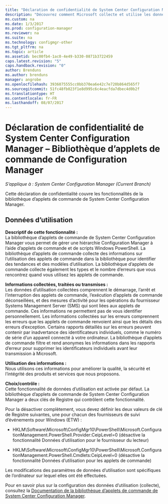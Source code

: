 ```yaml
---
title: "Déclaration de confidentialité de System Center Configuration Manager - Bibliothèque d’applets de commande de Configuration Manager | Microsoft Docs"
description: "Découvrez comment Microsoft collecte et utilise les données relatives à la bibliothèque d’applets de commande de System Center Configuration Manager."
ms.custom: na
ms.date: 1/3/2017
ms.prod: configuration-manager
ms.reviewer: na
ms.suite: na
ms.technology: configmgr-other
ms.tgt_pltfrm: na
ms.topic: article
ms.assetid: bec00fb4-1ac0-4e49-b330-0871b3722459
caps.latest.revision: "5"
caps.handback.revision: "0"
author: Brenduns
ms.author: brenduns
manager: angrobe
ms.openlocfilehash: 3936075555cc0bb370ea6e42c7e720b864d565f7
ms.sourcegitcommit: 51fc48fb023f1e8d995c6c4eacfda7dbec4d0b2f
ms.translationtype: HT
ms.contentlocale: fr-FR
ms.lasthandoff: 08/07/2017
---
```

# <a name="system-center-configuration-manager-privacy-statement---configuration-manager-cmdlet-library"></a>Déclaration de confidentialité de System Center Configuration Manager – Bibliothèque d’applets de commande de Configuration Manager

*S’applique à : System Center Configuration Manager (Current Branch)*

Cette déclaration de confidentialité couvre les fonctionnalités de la bibliothèque d’applets de commande de System Center Configuration Manager.  

## <a name="usage-data"></a>Données d’utilisation  
 **Descriptif de cette fonctionnalité :**   
La bibliothèque d’applets de commande de System Center Configuration Manager vous permet de gérer une hiérarchie Configuration Manager à l’aide d’applets de commande et de scripts Windows PowerShell. La bibliothèque d’applets de commande collecte des informations sur l’utilisation des applets de commande dans la bibliothèque pour identifier des tendances et des modèles d’utilisation. La bibliothèque d’applets de commande collecte également les types et le nombre d’erreurs que vous rencontrez quand vous utilisez les applets de commande.  

 **Informations collectées, traitées ou transmises :**   
Les données d’utilisation collectées comprennent le démarrage, l’arrêt et l’interruption des applets de commande, l’exécution d’applets de commande déconseillées, et des mesures d’activité pour les opérations du fournisseur Systems Management Server (SMS) qui sont liées aux applets de commande. Ces informations ne permettent pas de vous identifier personnellement.  Les informations collectées sur les erreurs comprennent les erreurs que les applets de commande renvoient ainsi que les détails des erreurs d’exception. Certains rapports détaillés sur les erreurs peuvent contenir par inadvertance des identificateurs individuels, comme le numéro de série d’un appareil connecté à votre ordinateur. La bibliothèque d’applets de commande filtre et rend anonymes les informations dans les rapports d’erreur pour supprimer les identificateurs individuels avant leur transmission à Microsoft.  

 **Utilisation des informations :**   
Nous utilisons ces informations pour améliorer la qualité, la sécurité et l’intégrité des produits et services que nous proposons.  

 **Choix/contrôle :**   
Cette fonctionnalité de données d’utilisation est activée par défaut. La bibliothèque d’applets de commande de System Center Configuration Manager a deux clés de Registre qui contrôlent cette fonctionnalité.  

 Pour la désactiver complètement, vous devez définir les deux valeurs de clé de Registre suivantes, une pour chacun des fournisseurs de suivi d’événements pour Windows (ETW) :  

-   HKLM\Software\Microsoft\ConfigMgr10\PowerShell\Microsoft.ConfigurationManagement.PowerShell.Provider:CeipLevel=0 (désactive la fonctionnalité Données d’utilisation pour le fournisseur du lecteur)  

-   HKLM\Software\Microsoft\ConfigMgr10\PowerShell\Microsoft.ConfigurationManagement.PowerShell.Cmdlets:CeipLevel=0 (désactive la fonctionnalité Données d’utilisation pour les applets de commande)  

 Les modifications des paramètres de données d’utilisation sont spécifiques de l’ordinateur sur lequel elles ont été effectuées.  

 Pour en savoir plus sur la configuration des données d’utilisation (collecte), consultez la [Documentation de la bibliothèque d’applets de commande de System Center Configuration Manager](https://technet.microsoft.com/en-us/library/dn958404.aspx).   
